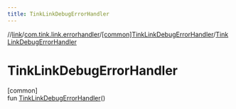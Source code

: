 ```yaml
---
title: TinkLinkDebugErrorHandler
---
```

//[link](../../../index.html)/[com.tink.link.errorhandler](../index.html)/[[common]TinkLinkDebugErrorHandler](index.html)/[TinkLinkDebugErrorHandler](-tink-link-debug-error-handler.html)



# TinkLinkDebugErrorHandler



[common]\
fun [TinkLinkDebugErrorHandler](-tink-link-debug-error-handler.html)()





